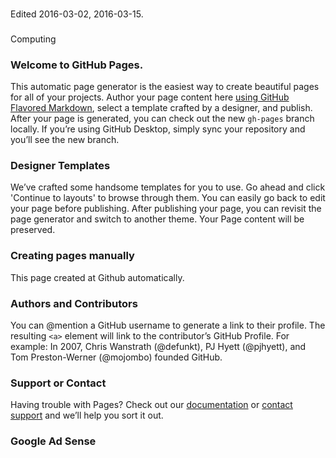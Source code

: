 ###
Edited 2016-03-02, 2016-03-15.

###
Computing

### Welcome to GitHub Pages.
This automatic page generator is the easiest way to create beautiful pages for all of your projects. Author your page content here [using GitHub Flavored Markdown](https://guides.github.com/features/mastering-markdown/), select a template crafted by a designer, and publish. After your page is generated, you can check out the new `gh-pages` branch locally. If you’re using GitHub Desktop, simply sync your repository and you’ll see the new branch.

### Designer Templates
We’ve crafted some handsome templates for you to use. Go ahead and click 'Continue to layouts' to browse through them. You can easily go back to edit your page before publishing. After publishing your page, you can revisit the page generator and switch to another theme. Your Page content will be preserved.

### Creating pages manually
This page created at Github automatically.

### Authors and Contributors
You can @mention a GitHub username to generate a link to their profile. The resulting `<a>` element will link to the contributor’s GitHub Profile. For example: In 2007, Chris Wanstrath (@defunkt), PJ Hyett (@pjhyett), and Tom Preston-Werner (@mojombo) founded GitHub.

### Support or Contact
Having trouble with Pages? Check out our [documentation](https://help.github.com/pages) or [contact support](https://github.com/contact) and we’ll help you sort it out.


### Google Ad Sense
<script async src="//pagead2.googlesyndication.com/pagead/js/adsbygoogle.js"></script>
<!-- Gaminax1 -->
<ins class="adsbygoogle"
     style="display:block"
     data-ad-client="ca-pub-7835588863589493"
     data-ad-slot="9671395968"
     data-ad-format="auto"></ins>
<script>
(adsbygoogle = window.adsbygoogle || []).push({});
</script>
